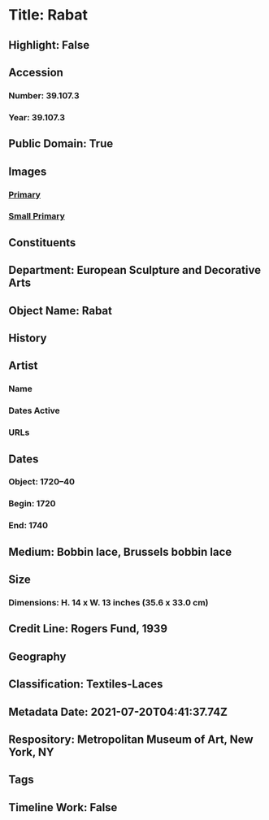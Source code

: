 # Title: Rabat
## Highlight: False
## Accession
### Number: 39.107.3
### Year: 39.107.3
## Public Domain: True
## Images
### [Primary](https://images.metmuseum.org/CRDImages/es/original/DP15981.jpg)
### [Small Primary](https://images.metmuseum.org/CRDImages/es/web-large/DP15981.jpg)
## Constituents
## Department: European Sculpture and Decorative Arts
## Object Name: Rabat
## History
## Artist
### Name
### Dates Active
### URLs
## Dates
### Object: 1720–40
### Begin: 1720
### End: 1740
## Medium: Bobbin lace, Brussels bobbin lace
## Size
### Dimensions: H. 14 x W. 13 inches (35.6 x 33.0 cm)
## Credit Line: Rogers Fund, 1939
## Geography
## Classification: Textiles-Laces
## Metadata Date: 2021-07-20T04:41:37.74Z
## Respository: Metropolitan Museum of Art, New York, NY
## Tags
## Timeline Work: False